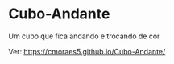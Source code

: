 # Cubo-Andante
Um cubo que fica andando e trocando de cor 


Ver: https://cmoraes5.github.io/Cubo-Andante/
